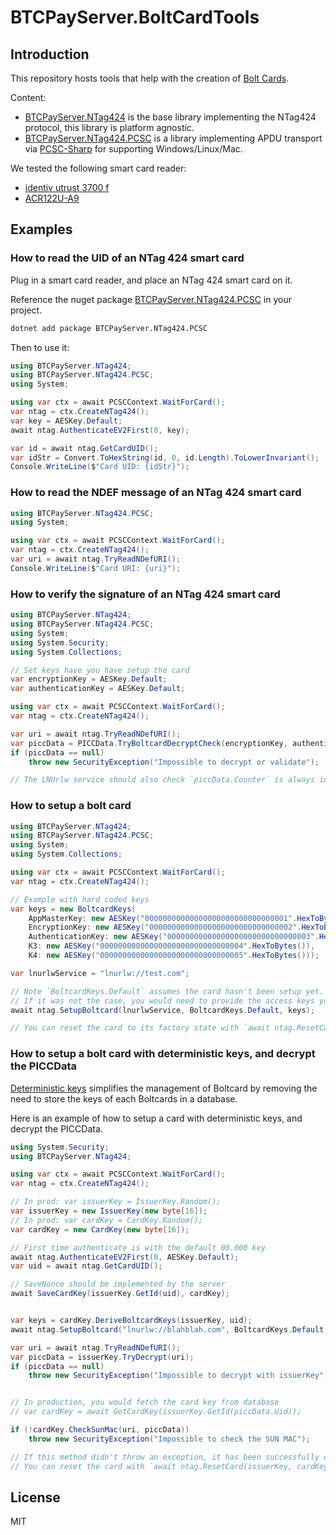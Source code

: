 # BTCPayServer.BoltCardTools

## Introduction

This repository hosts tools that help with the creation of [Bolt Cards](https://boltcard.org/).

Content:

* [BTCPayServer.NTag424](https://www.nuget.org/packages/BTCPayServer.NTag424) is the base library implementing the NTag424 protocol, this library is platform agnostic.
* [BTCPayServer.NTag424.PCSC](https://www.nuget.org/packages/BTCPayServer.NTag424.PCSC) is a library implementing APDU transport via [PCSC-Sharp](https://github.com/danm-de/pcsc-sharp) for supporting Windows/Linux/Mac.

We tested the following smart card reader:
* [identiv utrust 3700 f](https://www.identiv.com/products/logical-access-control/smart-card-readers-writers/contactless-smart-card-readers-writers/3700f)
* [ACR122U-A9](https://www.acs.com.hk/en/products/3/acr122u-usb-nfc-reader/)

## Examples

### How to read the UID of an NTag 424 smart card

Plug in a smart card reader, and place an NTag 424 smart card on it.

Reference the nuget package [BTCPayServer.NTag424.PCSC](https://www.nuget.org/packages/BTCPayServer.NTag424.PCSC) in your project.

```bash
dotnet add package BTCPayServer.NTag424.PCSC
```

Then to use it:

```csharp
using BTCPayServer.NTag424;
using BTCPayServer.NTag424.PCSC;
using System;

using var ctx = await PCSCContext.WaitForCard();
var ntag = ctx.CreateNTag424();
var key = AESKey.Default;
await ntag.AuthenticateEV2First(0, key);

var id = await ntag.GetCardUID();
var idStr = Convert.ToHexString(id, 0, id.Length).ToLowerInvariant();
Console.WriteLine($"Card UID: {idStr}");
```

### How to read the NDEF message of an NTag 424 smart card

```csharp
using BTCPayServer.NTag424.PCSC;
using System;

using var ctx = await PCSCContext.WaitForCard();
var ntag = ctx.CreateNTag424();
var uri = await ntag.TryReadNDefURI();
Console.WriteLine($"Card URI: {uri}");
```

### How to verify the signature of an NTag 424 smart card

```csharp
using BTCPayServer.NTag424;
using BTCPayServer.NTag424.PCSC;
using System;
using System.Security;
using System.Collections;

// Set keys have you have setup the card
var encryptionKey = AESKey.Default;
var authenticationKey = AESKey.Default;

using var ctx = await PCSCContext.WaitForCard();
var ntag = ctx.CreateNTag424();

var uri = await ntag.TryReadNDefURI();
var piccData = PICCData.TryBoltcardDecryptCheck(encryptionKey, authenticationKey, uri);
if (piccData == null)
    throw new SecurityException("Impossible to decrypt or validate");

// The LNUrlw service should also check `piccData.Counter` is always increasing between payments to avoid replay attacks.
```

### How to setup a bolt card

```csharp
using BTCPayServer.NTag424;
using BTCPayServer.NTag424.PCSC;
using System;
using System.Collections;

using var ctx = await PCSCContext.WaitForCard();
var ntag = ctx.CreateNTag424();

// Example with hard coded keys
var keys = new BoltcardKeys(
    AppMasterKey: new AESKey("00000000000000000000000000000001".HexToBytes()),
    EncryptionKey: new AESKey("00000000000000000000000000000002".HexToBytes()),
    AuthenticationKey: new AESKey("00000000000000000000000000000003".HexToBytes()),
    K3: new AESKey("00000000000000000000000000000004".HexToBytes()),
    K4: new AESKey("00000000000000000000000000000005".HexToBytes()));

var lnurlwService = "lnurlw://test.com";

// Note `BoltcardKeys.Default` assumes the card hasn't been setup yet.
// If it was not the case, you would need to provide the access keys you provided during the last setup.
await ntag.SetupBoltcard(lnurlwService, BoltcardKeys.Default, keys);

// You can reset the card to its factory state with `await ntag.ResetCard(keys);`
```

### How to setup a bolt card with deterministic keys, and decrypt the PICCData

[Deterministic keys](https://github.com/boltcard/boltcard/blob/main/docs/DETERMINISTIC.md) simplifies the management of Boltcard by removing the need to store the keys of each Boltcards in a database.

Here is an example of how to setup a card with deterministic keys, and decrypt the PICCData.
```csharp
using System.Security;
using BTCPayServer.NTag424;

using var ctx = await PCSCContext.WaitForCard();
var ntag = ctx.CreateNTag424();

// In prod: var issuerKey = IssuerKey.Random();
var issuerKey = new IssuerKey(new byte[16]);
// In prod: var cardKey = CardKey.Random();
var cardKey = new CardKey(new byte[16]);

// First time authenticate is with the default 00.000 key
await ntag.AuthenticateEV2First(0, AESKey.Default);
var uid = await ntag.GetCardUID();

// SaveNonce should be implemented by the server
await SaveCardKey(issuerKey.GetId(uid), cardKey);


var keys = cardKey.DeriveBoltcardKeys(issuerKey, uid);
await ntag.SetupBoltcard("lnurlw://blahblah.com", BoltcardKeys.Default, keys);

var uri = await ntag.TryReadNDefURI();
var piccData = issuerKey.TryDecrypt(uri);
if (piccData == null)
    throw new SecurityException("Impossible to decrypt with issuerKey");


// In production, you would fetch the card key from database
// var cardKey = await GetCardKey(issuerKey.GetId(piccData.Uid));

if (!cardKey.CheckSunMac(uri, piccData))
    throw new SecurityException("Impossible to check the SUN MAC");

// If this method didn't throw an exception, it has been successfully decrypted and authenticated.
// You can reset the card with `await ntag.ResetCard(issuerKey, cardKey);`.
```

## License

MIT
